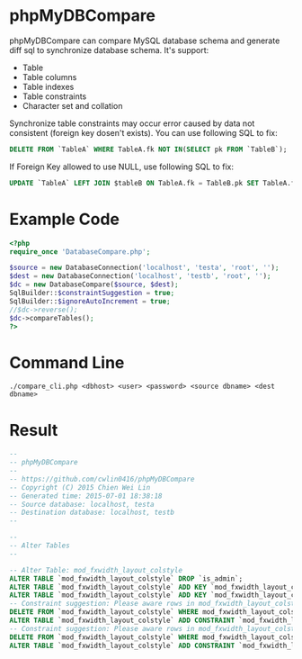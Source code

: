 # phpMyDBCompare

phpMyDBCompare can compare MySQL database schema and generate diff sql to synchronize database schema.
It's support:
* Table 
* Table columns 
* Table indexes
* Table constraints
* Character set and collation

Synchronize table constraints may occur error caused by data not consistent (foreign key dosen't exists).
You can use following SQL to fix:

```sql
DELETE FROM `TableA` WHERE TableA.fk NOT IN(SELECT pk FROM `TableB`);
```

If Foreign Key allowed to use NULL, use following SQL to fix:

```sql
UPDATE `TableA` LEFT JOIN $tableB ON TableA.fk = TableB.pk SET TableA.fk = NULL
```


# Example Code

```php
<?php
require_once 'DatabaseCompare.php';

$source = new DatabaseConnection('localhost', 'testa', 'root', '');
$dest = new DatabaseConnection('localhost', 'testb', 'root', '');
$dc = new DatabaseCompare($source, $dest);
SqlBuilder::$constraintSuggestion = true;
SqlBuilder::$ignoreAutoIncrement = true;
//$dc->reverse();
$dc->compareTables();
?>
```

# Command Line

	./compare_cli.php <dbhost> <user> <password> <source dbname> <dest dbname>

# Result

```sql
--
-- phpMyDBCompare
--
-- https://github.com/cwlin0416/phpMyDBCompare
-- Copyright (C) 2015 Chien Wei Lin
-- Generated time: 2015-07-01 18:38:18
-- Source database: localhost, testa
-- Destination database: localhost, testb
--

--
-- Alter Tables
--

-- Alter Table: mod_fxwidth_layout_colstyle
ALTER TABLE `mod_fxwidth_layout_colstyle` DROP `is_admin`;
ALTER TABLE `mod_fxwidth_layout_colstyle` ADD KEY `mod_fxwidth_layout_colstyle_ibfk_2` (`site_id`);
ALTER TABLE `mod_fxwidth_layout_colstyle` ADD KEY `mod_fxwidth_layout_colstyle_ibfk_1` (`mod_id`);
-- Constraint suggestion: Please aware rows in mod_fxwidth_layout_colstyle.mod_id which reference proj_modules.mod_id not existed will be deleted.
DELETE FROM `mod_fxwidth_layout_colstyle` WHERE mod_fxwidth_layout_colstyle.mod_id NOT IN(SELECT mod_id FROM `proj_modules`);
ALTER TABLE `mod_fxwidth_layout_colstyle` ADD CONSTRAINT `mod_fxwidth_layout_colstyle_ibfk_1` FOREIGN KEY (`mod_id`) REFERENCES `proj_modules` (`mod_id`) ON DELETE CASCADE ON UPDATE CASCADE;
-- Constraint suggestion: Please aware rows in mod_fxwidth_layout_colstyle.site_id which reference proj_sites.site_id not existed will be deleted.
DELETE FROM `mod_fxwidth_layout_colstyle` WHERE mod_fxwidth_layout_colstyle.site_id NOT IN(SELECT site_id FROM `proj_sites`);
ALTER TABLE `mod_fxwidth_layout_colstyle` ADD CONSTRAINT `mod_fxwidth_layout_colstyle_ibfk_2` FOREIGN KEY (`site_id`) REFERENCES `proj_sites` (`site_id`) ON DELETE CASCADE ON UPDATE CASCADE;
```